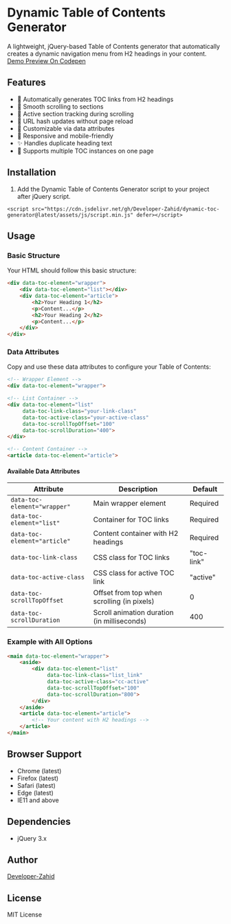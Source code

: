 # Dynamic Table of Contents Generator

A lightweight, jQuery-based Table of Contents generator that automatically creates a dynamic navigation menu from H2 headings in your content.
[Demo Preview On Codepen](https://codepen.io/DeveloperZahid/full/VYZqgge)

## Features

- 🚀 Automatically generates TOC links from H2 headings
- 📜 Smooth scrolling to sections
- 🎯 Active section tracking during scrolling
- 🔗 URL hash updates without page reload
- 🎨 Customizable via data attributes
- 📱 Responsive and mobile-friendly
- ✨ Handles duplicate heading text
- 🔄 Supports multiple TOC instances on one page


## Installation

1. Add the Dynamic Table of Contents Generator script to your project after jQuery script.
```
<script src="https://cdn.jsdelivr.net/gh/Developer-Zahid/dynamic-toc-generator@latest/assets/js/script.min.js" defer></script>
```

## Usage

### Basic Structure

Your HTML should follow this basic structure:

```html
<div data-toc-element="wrapper">
    <div data-toc-element="list"></div>
    <div data-toc-element="article">
        <h2>Your Heading 1</h2>
        <p>Content...</p>
        <h2>Your Heading 2</h2>
        <p>Content...</p>
    </div>
</div>
```

### Data Attributes

Copy and use these data attributes to configure your Table of Contents:

```html
<!-- Wrapper Element -->
<div data-toc-element="wrapper">

<!-- List Container -->
<div data-toc-element="list"
     data-toc-link-class="your-link-class"
     data-toc-active-class="your-active-class"
     data-toc-scrollTopOffset="100"
     data-toc-scrollDuration="400">
</div>

<!-- Content Container -->
<article data-toc-element="article">
```

#### Available Data Attributes

| Attribute | Description | Default |
|-----------|-------------|---------|
| `data-toc-element="wrapper"` | Main wrapper element | Required |
| `data-toc-element="list"` | Container for TOC links | Required |
| `data-toc-element="article"` | Content container with H2 headings | Required |
| `data-toc-link-class` | CSS class for TOC links | "toc-link" |
| `data-toc-active-class` | CSS class for active TOC link | "active" |
| `data-toc-scrollTopOffset` | Offset from top when scrolling (in pixels) | 0 |
| `data-toc-scrollDuration` | Scroll animation duration (in milliseconds) | 400 |

### Example with All Options

```html
<main data-toc-element="wrapper">
    <aside>
        <div data-toc-element="list"
             data-toc-link-class="list_link"
             data-toc-active-class="cc-active"
             data-toc-scrollTopOffset="100"
             data-toc-scrollDuration="800">
        </div>
    </aside>
    <article data-toc-element="article">
        <!-- Your content with H2 headings -->
    </article>
</main>
```

## Browser Support

- Chrome (latest)
- Firefox (latest)
- Safari (latest)
- Edge (latest)
- IE11 and above

## Dependencies

- jQuery 3.x

## Author

[Developer-Zahid](https://github.com/Developer-Zahid)

## License

MIT License
